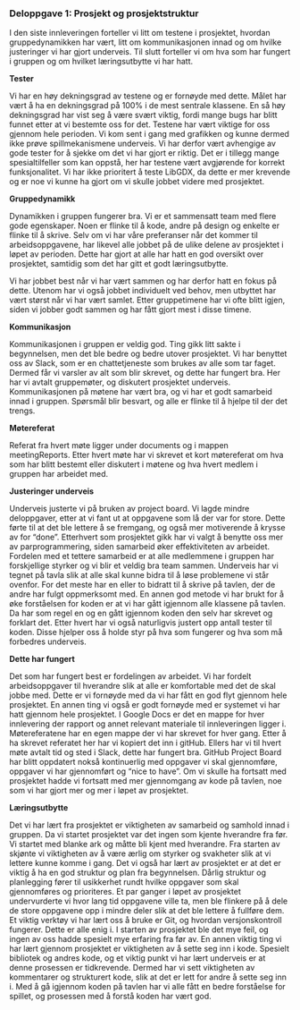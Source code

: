 ### Deloppgave 1: Prosjekt og prosjektstruktur

I den siste innleveringen forteller vi litt om testene i prosjektet, hvordan gruppedynamikken har vært, litt om
kommunikasjonen innad og om hvilke justeringer vi har gjort underveis. Til slutt forteller vi om hva som har fungert i gruppen
og om hvilket læringsutbytte vi har hatt.
 
**Tester**

Vi har en høy dekningsgrad av testene og er fornøyde med dette. Målet har vært å ha en dekningsgrad på 100% i de mest sentrale
klassene. En så høy dekningsgrad har vist seg å være svært viktig, fordi mange bugs har blitt funnet etter at vi bestemte oss
for det. Testene har vært viktige for oss gjennom hele perioden. Vi kom sent i gang med grafikken og kunne dermed ikke prøve
spillmekanismene underveis. Vi har derfor vært avhengige av gode tester for å sjekke om det vi har gjort er riktig. Det er i
tillegg mange spesialtilfeller som kan oppstå, her har testene vært avgjørende for korrekt funksjonalitet. Vi har ikke
prioritert å teste LibGDX, da dette er mer krevende og er noe vi kunne ha gjort om vi skulle jobbet videre med prosjektet.
 
**Gruppedynamikk**

Dynamikken i gruppen fungerer bra. Vi er et sammensatt team med flere gode egenskaper. Noen er flinke til å kode, andre på
design og enkelte er flinke til å skrive. Selv om vi har våre preferanser når det kommer til arbeidsoppgavene, har likevel
alle jobbet på de ulike delene av prosjektet i løpet av perioden. Dette har gjort at alle har hatt en god oversikt over
prosjektet, samtidig som det har gitt et godt læringsutbytte.
 
Vi har jobbet best når vi har vært sammen og har derfor hatt en fokus på dette. Utenom har vi også jobbet individuelt ved
behov, men utbyttet har vært størst når vi har vært samlet. Etter gruppetimene har vi ofte blitt igjen, siden vi jobber godt
sammen og har fått gjort mest i disse timene.
 
**Kommunikasjon**

Kommunikasjonen i gruppen er veldig god. Ting gikk litt sakte i begynnelsen, men det ble bedre og bedre utover prosjektet. Vi
har benyttet oss av Slack, som er en chattetjeneste som brukes av alle som tar faget. Dermed får vi varsler av alt som blir
skrevet, og dette har fungert bra. Her har vi avtalt gruppemøter, og diskutert prosjektet underveis. Kommunikasjonen på møtene
har vært bra, og vi har et godt samarbeid innad i gruppen. Spørsmål blir besvart, og alle er flinke til å hjelpe til der det
trengs.
 
**Møtereferat**

Referat fra hvert møte ligger under documents og i mappen meetingReports. Etter hvert møte har vi skrevet et kort møtereferat
om hva som har blitt bestemt eller diskutert i møtene og  hva hvert medlem i gruppen har arbeidet med.
 
**Justeringer underveis**

Underveis justerte vi på bruken av project board. Vi lagde mindre deloppgaver, etter at vi fant ut at oppgavene som lå der var
for store. Dette førte til at det ble lettere å se fremgang, og også mer motiverende å krysse av for “done”.
Etterhvert som prosjektet gikk har vi valgt å benytte oss mer av parprogrammering, siden samarbeid øker effektiviteten av
arbeidet. Fordelen med et tettere samarbeid er at alle medlemmene i gruppen har forskjellige styrker og vi blir et veldig bra
team sammen. Underveis har vi tegnet på tavla slik at alle skal kunne bidra til å løse problemene vi står ovenfor. For det
meste har en eller to bidratt til å skrive på tavlen, der de andre har fulgt oppmerksomt med. En annen god metode vi har brukt
for å øke forståelsen for koden er at vi har gått igjennom alle klassene på tavlen. Da har som regel en og en gått igjennom
koden den selv har skrevet og forklart det. Etter hvert har vi også naturligvis justert opp antall tester til koden. Disse
hjelper oss å holde styr på hva som fungerer og hva som må forbedres underveis.
 
**Dette har fungert**

Det som har fungert best er fordelingen av arbeidet. Vi har fordelt arbeidsoppgaver til hverandre slik at alle er komfortable
med det de skal jobbe med. Dette er vi fornøyde med da vi har fått en god flyt gjennom hele prosjektet. En annen ting vi også
er godt fornøyde med er systemet vi har hatt gjennom hele prosjektet. I Google Docs er det en mappe for hver innlevering der
rapport og annet relevant materiale til innleveringen ligger i. Møtereferatene har en egen mappe der vi har skrevet for hver
gang. Etter å ha skrevet referatet her har vi kopiert det inn i gitHub.
Ellers har vi til hvert møte avtalt tid og sted i Slack, dette har fungert bra.
GitHub Project Board har blitt oppdatert nokså kontinuerlig med oppgaver vi skal gjennomføre, oppgaver vi har gjennomført og
“nice to have”.
Om vi skulle ha fortsatt med prosjektet hadde vi fortsatt med mer gjennomgang av kode på tavlen, noe som vi har gjort mer og
mer i løpet av prosjektet.
 
**Læringsutbytte**

Det vi har lært fra prosjektet er viktigheten av samarbeid og samhold innad i gruppen. Da vi startet prosjektet var det ingen
som kjente hverandre fra før. Vi startet med blanke ark og måtte bli kjent med hverandre. Fra starten av skjønte vi
viktigheten av å være ærlig om styrker og svakheter slik at vi lettere kunne komme i gang. 
Det vi også har lært av prosjektet er at det er viktig å ha en god struktur og plan fra begynnelsen. Dårlig struktur og
planlegging fører til usikkerhet rundt hvilke oppgaver som skal gjennomføres og prioriteres. Et par ganger i løpet av
prosjektet undervurderte vi hvor lang tid oppgavene ville ta, men ble flinkere på å dele de store oppgavene opp i mindre deler
slik at det ble lettere å fullføre dem.
Et viktig verktøy vi har lært oss å bruke er Git, og hvordan versjonskontroll fungerer. Dette er alle enig i. I starten av
prosjektet ble det mye feil, og ingen av oss hadde spesielt mye erfaring fra før av.
En annen viktig ting vi har lært gjennom prosjektet er viktigheten av å sette seg inn i kode. Spesielt bibliotek og andres
kode, og et viktig punkt vi har lært underveis er at denne prosessen er tidkrevende. Dermed har vi sett viktigheten av
kommentarer og strukturert kode, slik at det er lett for andre å sette seg inn i. Med å gå igjennom koden på tavlen har vi
alle fått en bedre forståelse for spillet, og prosessen med å forstå koden har vært god.
